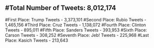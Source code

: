 #Total Number of Tweets: 8,012,174 
---
#First Place: Trump Tweets - 3,373,101
#Second Place: Rubio Tweets - 1,465,156
#Third Place: Cruz Tweets - 1,138,072
#Fourth Place: Clinton Tweets - 895,011
#Fifth Place: Sanders Tweets - 393,953
#Sixth Place: Carson Tweets - 308,252
#Seventh Place: Jeb! Tweets - 225,968
#Last Place: Kasich Tweets - 213,643
